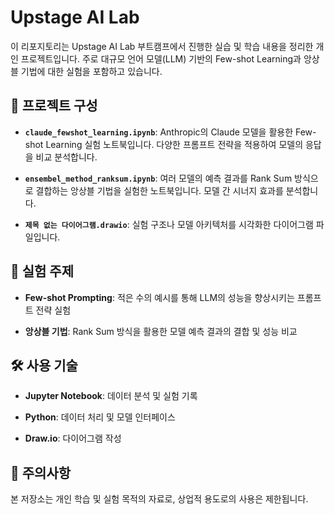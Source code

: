 
# Upstage AI Lab

이 리포지토리는 Upstage AI Lab 부트캠프에서 진행한 실습 및 학습 내용을 정리한 개인 프로젝트입니다. 주로 대규모 언어 모델(LLM) 기반의 Few-shot Learning과 앙상블 기법에 대한 실험을 포함하고 있습니다.

## 📁 프로젝트 구성

* **`claude_fewshot_learning.ipynb`**: Anthropic의 Claude 모델을 활용한 Few-shot Learning 실험 노트북입니다. 다양한 프롬프트 전략을 적용하여 모델의 응답을 비교 분석합니다.

* **`ensembel_method_ranksum.ipynb`**: 여러 모델의 예측 결과를 Rank Sum 방식으로 결합하는 앙상블 기법을 실험한 노트북입니다. 모델 간 시너지 효과를 분석합니다.

* **`제목 없는 다이어그램.drawio`**: 실험 구조나 모델 아키텍처를 시각화한 다이어그램 파일입니다.

## 🧪 실험 주제

* **Few-shot Prompting**: 적은 수의 예시를 통해 LLM의 성능을 향상시키는 프롬프트 전략 실험

* **앙상블 기법**: Rank Sum 방식을 활용한 모델 예측 결과의 결합 및 성능 비교

## 🛠️ 사용 기술

* **Jupyter Notebook**: 데이터 분석 및 실험 기록

* **Python**: 데이터 처리 및 모델 인터페이스

* **Draw\.io**: 다이어그램 작성

## 📌 주의사항

본 저장소는 개인 학습 및 실험 목적의 자료로, 상업적 용도로의 사용은 제한됩니다.

